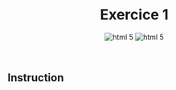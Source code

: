 <h1 align="center">Exercice 1</h1>
<p align="center">
    <img src="https://img.shields.io/badge/HTML-5-orange?style=for-the-badge&logo=html5&logoColor=db5321&color=db5321" alt="html 5">
    <img src="https://img.shields.io/badge/CSS-3-blue?style=for-the-badge&logo=css3&logoColor=218adb&color=218adb" alt="html 5">
</p>
<br/>

<h2>Instruction</h2>
